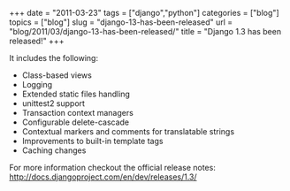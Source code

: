+++
date = "2011-03-23"
tags = ["django","python"]
categories = ["blog"]
topics = ["blog"]
slug = "django-13-has-been-released"
url = "blog/2011/03/django-13-has-been-released/"
title = "Django 1.3 has been released!"
+++

It includes the following:

-   Class-based views
-   Logging
-   Extended static files handling
-   unittest2 support
-   Transaction context managers
-   Configurable delete-cascade
-   Contextual markers and comments for translatable strings
-   Improvements to built-in template tags
-   Caching changes

For more information checkout the official release notes:
<http://docs.djangoproject.com/en/dev/releases/1.3/>
